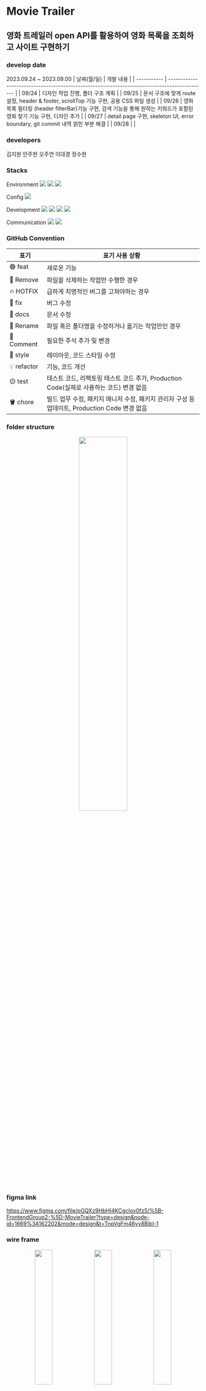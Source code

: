 # Movie Trailer

## 영화 트레일러 open API를 활용하여 영화 목록을 조회하고 사이트 구현하기

### develop date

2023.09.24 ~ 2023.09.00
| 날짜(월/일) | 개발 내용 |
| ----------- | --------------------------------------------------------------------------------------------- |
| 09/24 | 디자인 작업 진행, 폴더 구조 계획 |
| 09/25 | 문서 구조에 맞게 route 설정, header & footer, scrollTop 기능 구현, 공용 CSS 파일 생성 |
| 09/26 | 영화 목록 필더링 (header filterBar)기능 구현, 검색 기능을 통해 원하는 키워드가 포함된 영화 찾기 기능 구현, 디자인 추가 |
| 09/27 | detail page 구현, skeleton UI, error boundary, git commit 내역 얽힌 부분 해결 |
| 09/28 | |

### developers

김지원 안주현 오주연 이대경 정수현

### Stacks

Environment
<img src="https://img.shields.io/badge/GitHub-000000?style=flat-square&logo=github&logoColor=white">
<img src="https://img.shields.io/badge/Visual%20Studio%20Code-007ACC.svg?&style=for-the-badge&logo=Visual%20Studio%20Code&logoColor=white">
<img src="https://img.shields.io/badge/figma-F24E1E?style=flat-square&logo=github&logoColor=white">

Config
<img src="https://img.shields.io/badge/NPM-CB3837?style=flat-square&logo=npm&logoColor=white">

Development
<img src="https://img.shields.io/badge/HTML5-E34F26?style=flat-square&logo=html5&logoColor=white">
<img src="https://img.shields.io/badge/CSS3-1572B6?style=flat-square&logo=css3cript&logoColor=white">
<img src="https://img.shields.io/badge/JavaScript-F7DF1E?style=flat-square&logo=javascript&logoColor=white">
<img src="https://img.shields.io/badge/React-61DAFB?style=flat-square&logo=react&logoColor=white">

Communication
<img src="https://img.shields.io/badge/GitHub-000000?style=flat-square&logo=github&logoColor=white">
<img src="https://img.shields.io/badge/discord-5865F2?style=flat-square&logo=github&logoColor=white">

### GitHub Convention

| 표기        | 표기 사용 상황                                                                                |
| ----------- | --------------------------------------------------------------------------------------------- |
| 🟢 feat     | 새로운 기능                                                                                   |
| 🔴 Remove   | 파일을 삭제하는 작업만 수행한 경우                                                            |
| 🔥 HOTFIX   | 급하게 치명적인 버그를 고쳐야하는 경우                                                        |
| 🐞 fix      | 버그 수정                                                                                     |
| 📂 docs     | 문서 수정                                                                                     |
| 🔖 Rename   | 파일 혹은 폴더명을 수정하거나 옮기는 작업만인 경우                                            |
| 💬 Comment  | 필요한 주석 추가 및 변경                                                                      |
| 🎁 style    | 레이아웃, 코드 스타일 수정                                                                    |
| 💡 refactor | 기능, 코드 개선                                                                               |
| 🟡 test     | 테스트 코드, 리펙토링 테스트 코드 추가, Production Code(실제로 사용하는 코드) 변경 없음       |
| 🪣 chore    | 빌드 업무 수정, 패키지 매니저 수정, 패키지 관리자 구성 등 업데이트, Production Code 변경 없음 |

### folder structure

<p align="center">
    <img src="https://github.com/frontend-2group/MovieTrailer/assets/134191817/66987396-9312-4314-96a3-4266728f9cf9" width="50%">
</p>

### figma link

https://www.figma.com/file/pGQXz9HbHI4KCgcIov0fz5/%5B-FrontendGroup2-%5D-MovieTrailer?type=design&node-id=1669%3A162202&mode=design&t=TnpVgFm46yy8Bibl-1

### wire frame

<p align="center">
    <img src="https://github.com/frontend-2group/MovieTrailer/assets/134191817/b5549d84-94e5-407f-9845-c7be58443b4f" width="30%">
    <img src="https://github.com/frontend-2group/MovieTrailer/assets/134191817/e7f58594-17f2-4a28-9fd7-4ec6d1f58220" width="30%">
    <img src="https://github.com/frontend-2group/MovieTrailer/assets/134191817/8b29e9e3-4af9-4172-aa28-1298687a3406" width="30%">
</p>

### design

<p align="center">왼쪽은 메인 페이지입니다. 왼쪽은 cursor :hover,  :focus 시 변하게 될 css가 적용된 메인 페이지 입니다.</p>
<p align="center">
    <img src="https://github.com/frontend-2group/MovieTrailer/assets/134191817/fdbecaca-1ff6-45a8-a913-ef72bdf8129e" width="40%">
    <img src="https://github.com/frontend-2group/MovieTrailer/assets/134191817/9aad4901-cb62-4054-a291-a83544fdf1c8" width="40%">
</p>
<p align="center">검색 시 보이게 될 화면입니다.</p>
<p align="center">
    <img src="https://github.com/frontend-2group/MovieTrailer/assets/134191817/05d0cd8a-706c-4154-a4df-25b1cf872415" width="40%">
</p>
<p align="center">상세보기 버튼 클릭 시 보이게 될 영화의 상세 정보를 그려주는 화면입니다.</p>
<p align="center">
    <img src="https://github.com/frontend-2group/MovieTrailer/assets/134191817/9d8102de-13bf-4445-9b2f-84e05f5dffeb" width="40%">
</>

### preview MV

### deploy
